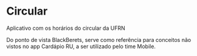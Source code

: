 Circular
========

Aplicativo com os horários do circular da UFRN

Do ponto de vista BlackBerets, serve como referência para conceitos não vistos no app Cardápio RU, a ser utilizado pelo time Mobile.
